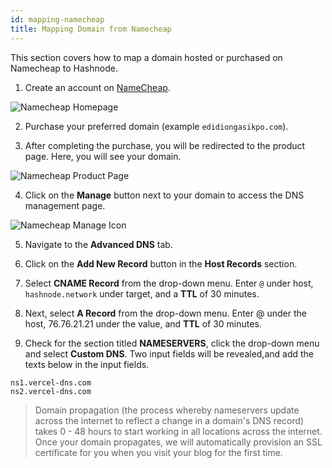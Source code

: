 ```yaml
---
id: mapping-namecheap
title: Mapping Domain from Namecheap
---
```


This section covers how to map a domain hosted or purchased on Namecheap to Hashnode.

1. Create an account on [NameCheap](http://namecheap.com/).

![Namecheap Homepage](https://cdn.hashnode.com/res/hashnode/image/upload/v1611181169490/zqRV_MW0X.png?auto=compress)

2. Purchase your preferred domain (example `edidiongasikpo.com`).

3. After completing the purchase, you will be redirected to the product page. Here, you will see your domain.

![Namecheap Product Page](https://cdn.hashnode.com/res/hashnode/image/upload/v1611181430365/vsu-_m3ku.png?auto=compress)

4. Click on the **Manage** button next to your domain to access the DNS management page.

![Namecheap Manage Icon](https://cdn.hashnode.com/res/hashnode/image/upload/v1611181459100/19wTUvj2f.png?auto=compress)

5. Navigate to the **Advanced DNS** tab.

6. Click on the **Add New Record** button in the **Host Records** section.

7. Select **CNAME Record** from the drop-down menu. Enter `@` under host, `hashnode.network` under target, and a **TTL** of 30 minutes.

8. Next, select **A Record** from the drop-down menu. Enter @ under the host, 76.76.21.21 under the value, and **TTL** of 30 minutes.

9. Check for the section titled **NAMESERVERS**, click the drop-down menu and select **Custom DNS**. Two input fields will be revealed,and add the texts below in the input fields.

```
ns1.vercel-dns.com
ns2.vercel-dns.com
```

> Domain propagation (the process whereby nameservers update across the internet to reflect a change in a domain's DNS record) takes 0 - 48 hours to start working in all locations across the internet. Once your domain propagates, we will automatically provision an SSL certificate for you when you visit your blog for the first time.

